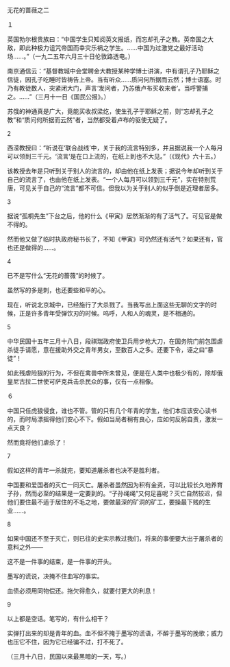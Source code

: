 无花的蔷薇之二

  

１

  

英国勃尔根贵族曰：“中国学生只知阅英文报纸，而忘却孔子之教。英帝国之大敌，即此种极力诅咒帝国而幸灾乐祸之学生。……中国为过激党之最好活动场……。”（一九二五年六月三十日伦敦路透电。）

南京通信云：“基督教城中会堂聘金大教授某种学博士讲演，中有谓孔子乃耶稣之信徒，因孔子吃睡时皆祷告上帝。当有听众……质问何所据而云然；博士语塞。时乃有教徒数人，突紧闭大门，声言‘发问者，乃苏俄卢布买收来者’。当呼警捕之。……”（三月十一日《国民公报》。）

苏俄的神通真是广大，竟能买收叔梁纥，使生孔子于耶稣之前，则“忘却孔子之教”和“质问何所据而云然”者，当然都受着卢布的驱使无疑了。

  

2

  

西滢教授曰：“听说在‘联合战线’中，关于我的流言特别多，并且据说我一个人每月可以领到三千元。‘流言’是在口上流的，在纸上到也不大见。”（《现代》六十五。）

该教授去年是只听到关于别人的流言的，却由他在纸上发表；据说今年却听到关于自己的流言了，也由他在纸上发表。“一个人每月可以领到三千元”，实在特别荒唐，可见关于自己的“流言”都不可信。但我以为关于别人的似乎倒是近理者居多。

3

  

据说“孤桐先生”下台之后，他的什么《甲寅》居然渐渐的有了活气了。可见官是做不得的。

然而他又做了临时执政府秘书长了，不知《甲寅》可仍然还有活气？如果还有，官也还是做得的……。

  

4

  

已不是写什么“无花的蔷薇”的时候了。

虽然写的多是刺，也还要些和平的心。

现在，听说北京城中，已经施行了大杀戮了。当我写出上面这些无聊的文字的时候，正是许多青年受弹饮刃的时候。呜呼，人和人的魂灵，是不相通的。

  

5

  

中华民国十五年三月十八日，段祺瑞政府使卫兵用步枪大刀，在国务院门前包围虐杀徒手请愿，意在援助外交之青年男女，至数百人之多。还要下令，诬之曰“暴徒”！

如此残虐险狠的行为，不但在禽兽中所未曾见，便是在人类中也极少有的，除却俄皇尼古拉二世使可萨克兵击杀民众的事，仅有一点相像。

  

６

  

中国只任虎狼侵食，谁也不管。管的只有几个年青的学生，他们本应该安心读书的，而时局漂摇得他们安心不下。假如当局者稍有良心，应如何反躬自责，激发一点天良？

然而竟将他们虐杀了！

  

7

  

假如这样的青年一杀就完，要知道屠杀者也决不是胜利者。

中国要和爱国者的灭亡一同灭亡。屠杀者虽然因为积有金资，可以比较长久地养育子孙，然而必至的结果是一定要到的。“子孙绳绳”又何足喜呢？灭亡自然较迟，但他们要住最不适于居住的不毛之地，要做最深的矿洞的矿工，要操最下贱的生业……。

  

8

  

如果中国还不至于灭亡，则已往的史实示教过我们，将来的事便要大出于屠杀者的意料之外——

这不是一件事的结束，是一件事的开头。

墨写的谎说，决掩不住血写的事实。

血债必须用同物偿还。拖欠得愈久，就要付更大的利息！

  

9

  

以上都是空话。笔写的，有什么相干？

实弹打出来的却是青年的血。血不但不掩于墨写的谎语，不醉于墨写的挽歌；威力也压它不住，因为它已经骗不过，打不死了。

  

（三月十八日，民国以来最黑暗的一天，写。）